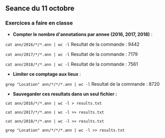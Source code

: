 ## Seance du 11 octobre

### Exercices a faire en classe

- **Compter le nombre d'annotations par annee (2016, 2017, 2018)** :

`cat ann/2016/*/*.ann | wc -l`
Resultat de la commande : 9442

`cat ann/2017/*/*.ann | wc -l`
Resultat de la commande : 7179

`cat ann/2018/*/*.ann | wc -l`
Resultat de la commande : 7561

- **Limiter ce comptage aux lieux** :

`grep "Location" ann/*/*/*.ann | wc -l`
Resultat de la commande : 8720

- **Sauvegarder ces resultats dans un seul fichier :**

`cat ann/2016/*/*.ann | wc -l > results.txt`

`cat ann/2017/*/*.ann | wc -l >> results.txt`

`cat ann/2018/*/*.ann | wc -l >> results.txt`

`grep "Location" ann/*/*/*.ann | wc -l >> results.txt`
